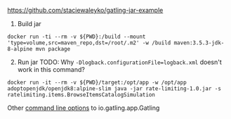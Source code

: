 https://github.com/staciewaleyko/gatling-jar-example

1. Build jar
```
docker run -ti --rm -v ${PWD}:/build --mount 'type=volume,src=maven_repo,dst=/root/.m2' -w /build maven:3.5.3-jdk-8-alpine mvn package
```

2. Run jar
TODO: Why `-Dlogback.configurationFile=logback.xml` doesn't work in this command?
```
docker run -it --rm -v ${PWD}/target:/opt/app -w /opt/app adoptopenjdk/openjdk8:alpine-slim java -jar rate-limiting-1.0.jar -s ratelimiting.items.BrowseItemsCatalogSimulation
```

Other [command line options](https://gatling.io/docs/current/general/configuration#command-line-options) to io.gatling.app.Gatling
